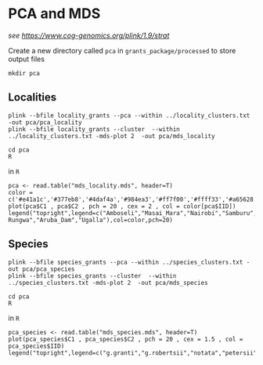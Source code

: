 # PCA and MDS
*see https://www.cog-genomics.org/plink/1.9/strat*


Create a new directory called `pca` in `grants_package/processed` to store output files

```
mkdir pca
```


## Localities

```
plink --bfile locality_grants --pca --within ../locality_clusters.txt -out pca/pca_locality
plink --bfile locality_grants --cluster  --within ../locality_clusters.txt -mds-plot 2  -out pca/mds_locality
```



```
cd pca
R
```

in `R`

```
pca <- read.table("mds_locality.mds", header=T)
color = c('#e41a1c','#377eb8','#4daf4a','#984ea3','#ff7f00','#ffff33','#a65628','#8dd3c7','#ffffb3','#bebada','#fb8072','#80b1d3','#fdb462','#b3de69')
plot(pca$C1 , pca$C2 , pch = 20 , cex = 2 , col = color[pca$IID])
legend("topright",legend=c("Amboseli","Masai_Mara","Nairobi","Samburu","Tsavo","Sibiloi","Monduli","Maswa","Mkomazi_W","Mkomazi_E","Burigi","Ikiri-Rungwa","Aruba_Dam","Ugalla"),col=color,pch=20)
```




## Species

```
plink --bfile species_grants --pca --within ../species_clusters.txt -out pca/pca_species
plink --bfile species_grants --cluster  --within ../species_clusters.txt -mds-plot 2  -out pca/mds_species
```



```
cd pca
R
```

in `R`

```
pca_species <- read.table("mds_species.mds", header=T)
plot(pca_species$C1 , pca_species$C2 , pch = 20 , cex = 1.5 , col = pca_species$IID)
legend("topright",legend=c("g.granti","g.robertsii","notata","petersii","thomsons"),col=c(1,2,3,4,5),pch=20)
```
